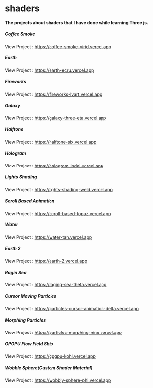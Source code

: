 # shaders
#### The projects about shaders that I have done while learning Three js.

##### Coffee Smoke
View Project : https://coffee-smoke-virid.vercel.app

##### Earth
View Project : https://earth-ecru.vercel.app

##### Fireworks
View Project : https://fireworks-lyart.vercel.app

##### Galaxy
View Project : https://galaxy-three-eta.vercel.app

##### Halftone
View Project : https://halftone-six.vercel.app

##### Hologram
View Project : https://hologram-indol.vercel.app

##### Lights Shading
View Project : https://lights-shading-weld.vercel.app

##### Scroll Based Animation
View Project : https://scroll-based-topaz.vercel.app

##### Water
View Project : https://water-tan.vercel.app

##### Earth 2
View Project : https://earth-2.vercel.app

##### Ragin Sea
View Project : https://raging-sea-theta.vercel.app

##### Cursor Moving Particles
View Project : https://particles-cursor-animation-delta.vercel.app

##### Morphing Particles
View Project : https://particles-morphing-nine.vercel.app

##### GPGPU Flow Field Ship
View Project : https://gpgpu-kohl.vercel.app

##### Wobble Sphere(Custom Shader Material)
View Project : https://wobbly-sphere-phi.vercel.app
